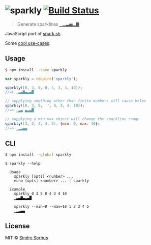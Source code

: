 # ![sparkly](https://cloud.githubusercontent.com/assets/170270/4068189/1b47cab0-2e36-11e4-8b75-16b80330147e.gif) [![Build Status](https://travis-ci.org/sindresorhus/sparkly.svg?branch=master)](https://travis-ci.org/sindresorhus/sparkly)

> Generate sparklines ▁▂▃▅▂▇

JavaScript port of [spark.sh](https://github.com/holman/spark).

Some [cool use-cases](https://github.com/holman/spark/wiki/Wicked-Cool-Usage).


## Usage

```sh
$ npm install --save sparkly
```

```js
var sparkly = require('sparkly');

sparkly([0, 3, 5, 8, 4, 3, 4, 10]);
//=> ▁▃▄▇▄▃▄█

// supplying anything other than finite numbers will cause holes
sparkly([0, 3, 5, '', 4, 3, 4, 10]);
//=> ▁▃▄ ▄▃▄█

// supplying a min max object will change the sparkline range
sparkly([1, 2, 3, 4, 5], {min: 0, max: 10};
//=> ▁▂▃▄▄
```


## CLI

```sh
$ npm install --global sparkly
```

```
$ sparkly --help

  Usage
    sparkly [opts] <number> ...
    echo [opts] <number> ... | sparkly

  Example
    sparkly 0 3 5 8 4 3 4 10
    ▁▃▄▇▄▃▄█

    sparkly --min=0 --max=10 1 2 3 4 5
    ▁▂▃▄▄
```


## License

MIT © [Sindre Sorhus](http://sindresorhus.com)
